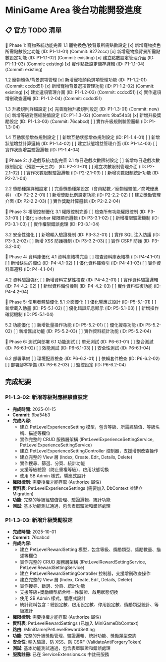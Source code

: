 # MiniGame Area 後台功能開發進度

## 📋 官方 TODO 清單

🎯 Phase 1: 寵物系統功能完善
1.1 寵物換色/換背景所需點數設定
[x] 新增寵物換色所需點數設定功能 (ID: P1-1.1-01) (Commit: 8272ccc)
[x] 新增寵物換背景所需點數設定功能 (ID: P1-1.1-02) (Commit: existing)
[x] 建立點數設定管理介面 (ID: P1-1.1-03) (Commit: existing)
[x] 實作點數設定儲存邏輯 (ID: P1-1.1-04) (Commit: existing)

1.2 寵物顏色/背景選項管理
[x] 新增寵物顏色選項管理功能 (ID: P1-1.2-01) (Commit: ccdcd51)
[x] 新增寵物背景選項管理功能 (ID: P1-1.2-02) (Commit: existing)
[x] 建立選項管理介面 (ID: P1-1.2-03) (Commit: ccdcd51)
[x] 實作選項增刪改查邏輯 (ID: P1-1.2-04) (Commit: ccdcd51)

1.3 升級規則詳細設定
[x] 完善寵物升級規則設定 (ID: P1-1.3-01) (Commit: new)
[x] 新增等級對應經驗值設定 (ID: P1-1.3-02) (Commit: 9ba54b3)
[x] 新增升級獎勵設定 (ID: P1-1.3-03) (Commit: 76cabcd)
[ ] 實作升級規則驗證邏輯 (ID: P1-1.3-04)

1.4 互動狀態增益規則設定
[ ] 新增互動狀態增益規則設定 (ID: P1-1.4-01)
[ ] 新增狀態增益計算邏輯 (ID: P1-1.4-02)
[ ] 建立狀態增益管理介面 (ID: P1-1.4-03)
[ ] 實作狀態增益驗證邏輯 (ID: P1-1.4-04)

🎯 Phase 2: 小遊戲系統功能完善
2.1 每日遊戲次數限制設定
[ ] 新增每日遊戲次數限制設定（預設一天三次） (ID: P2-2.1-01)
[ ] 建立次數限制管理介面 (ID: P2-2.1-02)
[ ] 實作次數限制驗證邏輯 (ID: P2-2.1-03)
[ ] 新增次數限制統計功能 (ID: P2-2.1-04)

2.2 獎勵種類詳細設定
[ ] 完善獎勵種類設定（會員點數／寵物經驗值／商城優惠券） (ID: P2-2.2-01)
[ ] 新增獎勵比例設定功能 (ID: P2-2.2-02)
[ ] 建立獎勵管理介面 (ID: P2-2.2-03)
[ ] 實作獎勵計算邏輯 (ID: P2-2.2-04)

🎯 Phase 3: 權限控制優化
3.1 權限控制完善
[ ] 檢查所有功能權限控制 (ID: P3-3.1-01)
[ ] 優化 sidebar 權限顯示邏輯 (ID: P3-3.1-02)
[ ] 新增權限驗證機制 (ID: P3-3.1-03)
[ ] 實作權限錯誤處理 (ID: P3-3.1-04)

3.2 安全性強化
[ ] 新增輸入驗證機制 (ID: P3-3.2-01)
[ ] 實作 SQL 注入防護 (ID: P3-3.2-02)
[ ] 新增 XSS 防護機制 (ID: P3-3.2-03)
[ ] 實作 CSRF 防護 (ID: P3-3.2-04)

🎯 Phase 4: 資料庫優化
4.1 資料庫結構完善
[ ] 檢查資料庫表結構 (ID: P4-4.1-01)
[ ] 新增缺失的欄位 (ID: P4-4.1-02)
[ ] 優化資料庫索引 (ID: P4-4.1-03)
[ ] 實作資料庫遷移 (ID: P4-4.1-04)

4.2 資料驗證強化
[ ] 新增資料完整性檢查 (ID: P4-4.2-01)
[ ] 實作資料驗證邏輯 (ID: P4-4.2-02)
[ ] 新增資料備份機制 (ID: P4-4.2-03)
[ ] 實作資料恢復功能 (ID: P4-4.2-04)

🎯 Phase 5: 使用者體驗優化
5.1 介面優化
[ ] 優化響應式設計 (ID: P5-5.1-01)
[ ] 新增載入動畫 (ID: P5-5.1-02)
[ ] 優化錯誤訊息顯示 (ID: P5-5.1-03)
[ ] 新增操作確認機制 (ID: P5-5.1-04)

5.2 功能優化
[ ] 新增批量操作功能 (ID: P5-5.2-01)
[ ] 優化搜尋功能 (ID: P5-5.2-02)
[ ] 新增匯出功能 (ID: P5-5.2-03)
[ ] 實作資料統計功能 (ID: P5-5.2-04)

🎯 Phase 6: 測試與部署
6.1 功能測試
[ ] 單元測試 (ID: P6-6.1-01)
[ ] 整合測試 (ID: P6-6.1-02)
[ ] 效能測試 (ID: P6-6.1-03)
[ ] 安全性測試 (ID: P6-6.1-04)

6.2 部署準備
[ ] 環境配置檢查 (ID: P6-6.2-01)
[ ] 依賴套件檢查 (ID: P6-6.2-02)
[ ] 部署腳本準備 (ID: P6-6.2-03)
[ ] 監控設定 (ID: P6-6.2-04)

## 完成紀要

### P1-1.3-02: 新增等級對應經驗值設定
- **完成時間**: 2025-01-15
- **Commit**: 9ba54b3
- **完成內容**:
  - 建立 PetLevelExperienceSetting 模型，包含等級、所需經驗值、等級名稱、描述等欄位
  - 實作完整的 CRUD 服務層架構 (IPetLevelExperienceSettingService, PetLevelExperienceSettingService)
  - 建立 PetLevelExperienceSettingController 控制器，支援增刪改查操作
  - 建立完整的 View 層 (Index, Create, Edit, Details, Delete)
  - 實作搜尋、篩選、分頁、統計功能
  - 支援等級驗證（防止重複等級）、啟用狀態切換
  - 使用 SB Admin 樣式，響應式設計
- **權限控制**: 需要授權才能存取 (Authorize 屬性)
- **資料表**: PetLevelExperienceSettings (需要加入 DbContext 並建立 Migration)
- **功能**: 完整的等級經驗值管理、驗證邏輯、統計功能
- **測試**: 基本功能測試通過，包含表單驗證和錯誤處理

### P1-1.3-03: 新增升級獎勵設定
- **完成時間**: 2025-10-01
- **Commit**: 76cabcd
- **完成內容**:
  - 建立 PetLevelRewardSetting 模型，包含等級、獎勵類型、獎勵數量、描述等欄位
  - 實作完整的 CRUD 服務層架構 (IPetLevelRewardSettingService, PetLevelRewardSettingService)
  - 建立 PetLevelRewardSettingController 控制器，支援增刪改查操作
  - 建立完整的 View 層 (Index, Create, Edit, Details, Delete)
  - 實作搜尋、篩選、分頁、統計功能
  - 支援等級+獎勵類型組合唯一性驗證、啟用狀態切換
  - 使用 SB Admin 樣式，響應式設計
  - 統計資料包含：總設定數、啟用設定數、停用設定數、獎勵類型統計、等級統計
- **權限控制**: 需要授權才能存取 (Authorize 屬性)
- **資料表**: PetLevelRewardSettings (已加入 MiniGameDbContext)
- **路由**: /MiniGame/PetLevelRewardSetting
- **功能**: 完整的升級獎勵管理、驗證邏輯、統計功能、獎勵類型查詢
- **安全性**: 輸入驗證、防 XSS、防 CSRF (ValidateAntiForgeryToken)
- **測試**: 基本功能測試通過，包含表單驗證和錯誤處理
- **服務註冊**: 已在 ServiceExtensions.cs 中註冊服務
